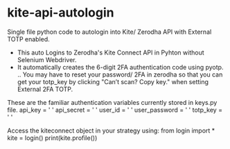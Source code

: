 # kite-api-autologin

Single file python code to autologin into Kite/ Zerodha API with External TOTP enabled. 
  - This auto Logins to Zerodha's Kite Connect API in Pyhton without Selenium Webdriver.
  - It automatically creates the 6-digit 2FA authentication code using pyotp. 
    .. You may have to reset your password/ 2FA in zerodha so that you can get your totp_key by clicking "Can’t scan? Copy key." when setting External 2FA TOTP.
  
These are the familiar authentication variables currently stored in keys.py file.
api_key = ' '
api_secret = ' '
user_id = ' '
user_password = ' '
totp_key = ' '


Access the kiteconnect object in your strategy using:
  from login import *
  kite = login()
  print(kite.profile())

